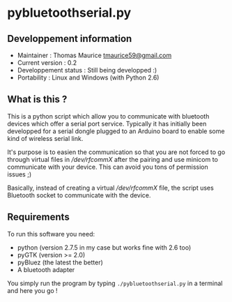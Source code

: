 # pybluetoothserial.py
## Developpement information

 * Maintainer : Thomas Maurice <tmaurice59@gmail.com>
 * Current version : 0.2
 * Developpement status : Still being developped :)
 * Portability : Linux and Windows (with Python 2.6)

## What is this ?
This is a python script which allow you to communicate with
bluetooth devices which offer a serial port service. Typically
it has initially been developped for a serial dongle plugged to
an Arduino board to enable some kind of wireless serial link.

It's purpose is to easien the communication so that you are not
forced to go through virtual files in */dev/rfcommX* after the 
pairing and use minicom to communicate with your device. This can
avoid you tons of permission issues ;)

Basically, instead of creating a virtual */dev/rfcommX* file,
the script uses Bluetooth socket to communicate with the device.

## Requirements
To run this software you need:

 * python (version 2.7.5 in my case but works fine with 2.6 too)
 * pyGTK (version >= 2.0)
 * pyBluez (the latest the better)
 * A bluetooth adapter

You simply run the program by typing ```./pybluetoothserial.py``` in
a terminal and here you go !
